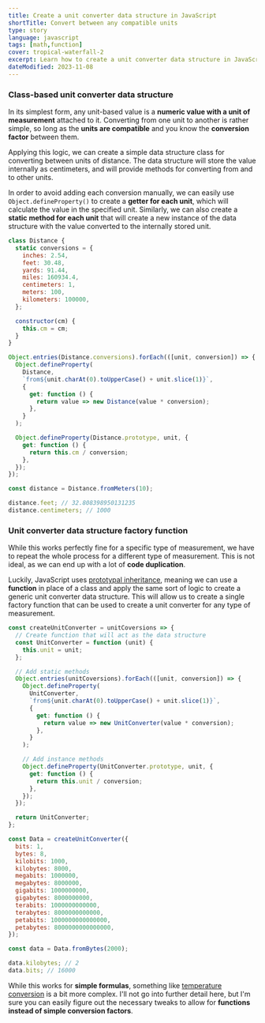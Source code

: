 ```yaml
---
title: Create a unit converter data structure in JavaScript
shortTitle: Convert between any compatible units
type: story
language: javascript
tags: [math,function]
cover: tropical-waterfall-2
excerpt: Learn how to create a unit converter data structure in JavaScript that can convert between any compatible units.
dateModified: 2023-11-08
---
```


### Class-based unit converter data structure

In its simplest form, any unit-based value is a **numeric value with a unit of measurement** attached to it. Converting from one unit to another is rather simple, so long as the **units are compatible** and you know the **conversion factor** between them.

Applying this logic, we can create a simple data structure class for converting between units of distance. The data structure will store the value internally as centimeters, and will provide methods for converting from and to other units.

In order to avoid adding each conversion manually, we can easily use `Object.defineProperty()` to create a **getter for each unit**, which will calculate the value in the specified unit. Similarly, we can also create a **static method for each unit** that will create a new instance of the data structure with the value converted to the internally stored unit.

```js
class Distance {
  static conversions = {
    inches: 2.54,
    feet: 30.48,
    yards: 91.44,
    miles: 160934.4,
    centimeters: 1,
    meters: 100,
    kilometers: 100000,
  };

  constructor(cm) {
    this.cm = cm;
  }
}

Object.entries(Distance.conversions).forEach(([unit, conversion]) => {
  Object.defineProperty(
    Distance,
    `from${unit.charAt(0).toUpperCase() + unit.slice(1)}`,
    {
      get: function () {
        return value => new Distance(value * conversion);
      },
    }
  );

  Object.defineProperty(Distance.prototype, unit, {
    get: function () {
      return this.cm / conversion;
    },
  });
});

const distance = Distance.fromMeters(10);

distance.feet; // 32.808398950131235
distance.centimeters; // 1000
```

### Unit converter data structure factory function

While this works perfectly fine for a specific type of measurement, we have to repeat the whole process for a different type of measurement. This is not ideal, as we can end up with a lot of **code duplication**.

Luckily, JavaScript uses [prototypal inheritance](/js/s/classical-vs-prototypal-inheritance), meaning we can use a **function** in place of a class and apply the same sort of logic to create a generic unit converter data structure. This will allow us to create a single factory function that can be used to create a unit converter for any type of measurement.

```js
const createUnitConverter = unitCoversions => {
  // Create function that will act as the data structure
  const UnitConverter = function (unit) {
    this.unit = unit;
  };

  // Add static methods
  Object.entries(unitCoversions).forEach(([unit, conversion]) => {
    Object.defineProperty(
      UnitConverter,
      `from${unit.charAt(0).toUpperCase() + unit.slice(1)}`,
      {
        get: function () {
          return value => new UnitConverter(value * conversion);
        },
      }
    );

    // Add instance methods
    Object.defineProperty(UnitConverter.prototype, unit, {
      get: function () {
        return this.unit / conversion;
      },
    });
  });

  return UnitConverter;
};

const Data = createUnitConverter({
  bits: 1,
  bytes: 8,
  kilobits: 1000,
  kilobytes: 8000,
  megabits: 1000000,
  megabytes: 8000000,
  gigabits: 1000000000,
  gigabytes: 8000000000,
  terabits: 1000000000000,
  terabytes: 8000000000000,
  petabits: 1000000000000000,
  petabytes: 8000000000000000,
});

const data = Data.fromBytes(2000);

data.kilobytes; // 2
data.bits; // 16000
```

While this works for **simple formulas**, something like [temperature conversion](/js/s/convert-celsius-fahrenheit) is a bit more complex. I'll not go into further detail here, but I'm sure you can easily figure out the necessary tweaks to allow for **functions instead of simple conversion factors**.
